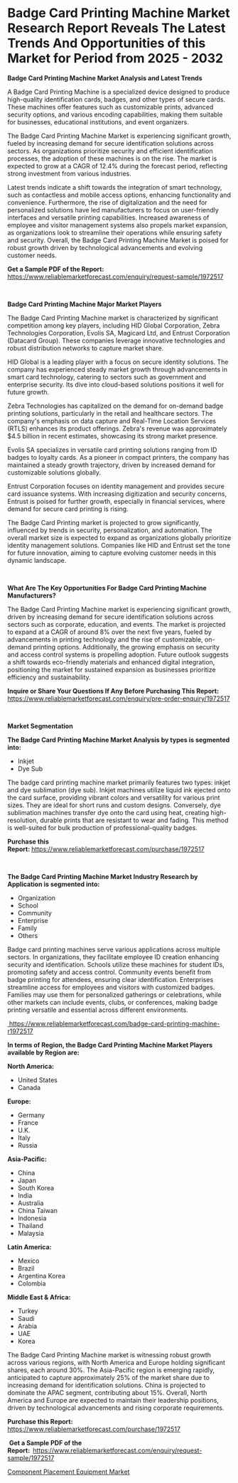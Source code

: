<p><h1>Badge Card Printing Machine Market Research Report Reveals The Latest Trends And Opportunities of this Market for Period from 2025 - 2032</h1></p><p><strong>Badge Card Printing Machine Market Analysis and Latest Trends</strong></p>
<p><p>A Badge Card Printing Machine is a specialized device designed to produce high-quality identification cards, badges, and other types of secure cards. These machines offer features such as customizable prints, advanced security options, and various encoding capabilities, making them suitable for businesses, educational institutions, and event organizers. </p><p>The Badge Card Printing Machine Market is experiencing significant growth, fueled by increasing demand for secure identification solutions across sectors. As organizations prioritize security and efficient identification processes, the adoption of these machines is on the rise. The market is expected to grow at a CAGR of 12.4% during the forecast period, reflecting strong investment from various industries. </p><p>Latest trends indicate a shift towards the integration of smart technology, such as contactless and mobile access options, enhancing functionality and convenience. Furthermore, the rise of digitalization and the need for personalized solutions have led manufacturers to focus on user-friendly interfaces and versatile printing capabilities. Increased awareness of employee and visitor management systems also propels market expansion, as organizations look to streamline their operations while ensuring safety and security. Overall, the Badge Card Printing Machine Market is poised for robust growth driven by technological advancements and evolving customer needs.</p></p>
<p><strong>Get a Sample PDF of the Report:&nbsp;</strong> <a href="https://www.reliablemarketforecast.com/enquiry/request-sample/1972517?utm_campaign=2011&utm_medium=2&utm_source=Github&utm_content=ia&utm_term=02032025&utm_id=badge-card-printing-machine">https://www.reliablemarketforecast.com/enquiry/request-sample/1972517</a></p>
<p>&nbsp;</p>
<p><strong>Badge Card Printing Machine Major Market Players</strong></p>
<p><p>The Badge Card Printing Machine market is characterized by significant competition among key players, including HID Global Corporation, Zebra Technologies Corporation, Evolis SA, Magicard Ltd, and Entrust Corporation (Datacard Group). These companies leverage innovative technologies and robust distribution networks to capture market share. </p><p>HID Global is a leading player with a focus on secure identity solutions. The company has experienced steady market growth through advancements in smart card technology, catering to sectors such as government and enterprise security. Its dive into cloud-based solutions positions it well for future growth.</p><p>Zebra Technologies has capitalized on the demand for on-demand badge printing solutions, particularly in the retail and healthcare sectors. The company's emphasis on data capture and Real-Time Location Services (RTLS) enhances its product offerings. Zebra's revenue was approximately $4.5 billion in recent estimates, showcasing its strong market presence.</p><p>Evolis SA specializes in versatile card printing solutions ranging from ID badges to loyalty cards. As a pioneer in compact printers, the company has maintained a steady growth trajectory, driven by increased demand for customizable solutions globally. </p><p>Entrust Corporation focuses on identity management and provides secure card issuance systems. With increasing digitization and security concerns, Entrust is poised for further growth, especially in financial services, where demand for secure card printing is rising.</p><p>The Badge Card Printing market is projected to grow significantly, influenced by trends in security, personalization, and automation. The overall market size is expected to expand as organizations globally prioritize identity management solutions. Companies like HID and Entrust set the tone for future innovation, aiming to capture evolving customer needs in this dynamic landscape.</p></p>
<p>&nbsp;</p>
<p><strong>What Are The Key Opportunities For Badge Card Printing Machine Manufacturers?</strong></p>
<p><p>The Badge Card Printing Machine market is experiencing significant growth, driven by increasing demand for secure identification solutions across sectors such as corporate, education, and events. The market is projected to expand at a CAGR of around 8% over the next five years, fueled by advancements in printing technology and the rise of customizable, on-demand printing options. Additionally, the growing emphasis on security and access control systems is propelling adoption. Future outlook suggests a shift towards eco-friendly materials and enhanced digital integration, positioning the market for sustained expansion as businesses prioritize efficiency and sustainability.</p></p>
<p><strong>Inquire or Share Your Questions If Any Before Purchasing This Report:</strong> <a href="https://www.reliablemarketforecast.com/enquiry/pre-order-enquiry/1972517?utm_campaign=2011&utm_medium=2&utm_source=Github&utm_content=ia&utm_term=02032025&utm_id=badge-card-printing-machine">https://www.reliablemarketforecast.com/enquiry/pre-order-enquiry/1972517</a></p>
<p>&nbsp;</p>
<p><strong>Market Segmentation</strong></p>
<p><strong>The Badge Card Printing Machine Market Analysis by types is segmented into:</strong></p>
<p><ul><li>Inkjet</li><li>Dye Sub</li></ul></p>
<p><p>The badge card printing machine market primarily features two types: inkjet and dye sublimation (dye sub). Inkjet machines utilize liquid ink ejected onto the card surface, providing vibrant colors and versatility for various print sizes. They are ideal for short runs and custom designs. Conversely, dye sublimation machines transfer dye onto the card using heat, creating high-resolution, durable prints that are resistant to wear and fading. This method is well-suited for bulk production of professional-quality badges.</p></p>
<p><strong>Purchase this Report:&nbsp;</strong><a href="https://www.reliablemarketforecast.com/purchase/1972517?utm_campaign=2011&utm_medium=2&utm_source=Github&utm_content=ia&utm_term=02032025&utm_id=badge-card-printing-machine">https://www.reliablemarketforecast.com/purchase/1972517</a></p>
<p>&nbsp;</p>
<p><strong>The Badge Card Printing Machine Market Industry Research by Application is segmented into:</strong></p>
<p><ul><li>Organization</li><li>School</li><li>Community</li><li>Enterprise</li><li>Family</li><li>Others</li></ul></p>
<p><p>Badge card printing machines serve various applications across multiple sectors. In organizations, they facilitate employee ID creation enhancing security and identification. Schools utilize these machines for student IDs, promoting safety and access control. Community events benefit from badge printing for attendees, ensuring clear identification. Enterprises streamline access for employees and visitors with customized badges. Families may use them for personalized gatherings or celebrations, while other markets can include events, clubs, or conferences, making badge printing versatile and essential across different environments.</p></p>
<p><a href="https://www.reliablemarketforecast.com/badge-card-printing-machine-r1972517?utm_campaign=2011&utm_medium=2&utm_source=Github&utm_content=ia&utm_term=02032025&utm_id=badge-card-printing-machine">&nbsp;https://www.reliablemarketforecast.com/badge-card-printing-machine-r1972517</a></p>
<p><strong>In terms of Region, the Badge Card Printing Machine Market Players available by Region are:</strong></p>
<p>
    <p> <strong> North America: </strong>
        <ul>
            <li>United States</li>
            <li>Canada</li>
        </ul>
        </p> 
    <p> <strong> Europe: </strong>
        <ul>
            <li>Germany</li>
            <li>France</li>
            <li>U.K.</li>
            <li>Italy</li>
            <li>Russia</li>
        </ul>
        </p> 
    <p> <strong> Asia-Pacific: </strong>
        <ul>
            <li>China</li>
            <li>Japan</li>
            <li>South Korea</li>
            <li>India</li>
            <li>Australia</li>
            <li>China Taiwan</li>
            <li>Indonesia</li>
            <li>Thailand</li>
            <li>Malaysia</li>
        </ul>
        </p> 
    <p> <strong> Latin America: </strong>
        <ul>
            <li>Mexico</li>
            <li>Brazil</li>
            <li>Argentina Korea</li>
            <li>Colombia</li>
        </ul>
        </p> 
    <p> <strong> Middle East & Africa: </strong>
        <ul>
            <li>Turkey</li>
            <li>Saudi</li>
            <li>Arabia</li>
            <li>UAE</li>
            <li>Korea</li>
        </ul>
    </p>
    </p>
<p><p>The Badge Card Printing Machine market is witnessing robust growth across various regions, with North America and Europe holding significant shares, each around 30%. The Asia-Pacific region is emerging rapidly, anticipated to capture approximately 25% of the market share due to increasing demand for identification solutions. China is projected to dominate the APAC segment, contributing about 15%. Overall, North America and Europe are expected to maintain their leadership positions, driven by technological advancements and rising corporate requirements.</p></p>
<p><strong>Purchase this Report: </strong><a href="https://www.reliablemarketforecast.com/purchase/1972517?utm_campaign=2011&utm_medium=2&utm_source=Github&utm_content=ia&utm_term=02032025&utm_id=badge-card-printing-machine">https://www.reliablemarketforecast.com/purchase/1972517</a></p>
<p>&nbsp;<strong>Get a Sample PDF of the Report:&nbsp;&nbsp;</strong><a href="https://www.reliablemarketforecast.com/enquiry/request-sample/1972517?utm_campaign=2011&utm_medium=2&utm_source=Github&utm_content=ia&utm_term=02032025&utm_id=badge-card-printing-machine">https://www.reliablemarketforecast.com/enquiry/request-sample/1972517</a></p>
<p><strong></strong></p>
<p><p><a href="https://github.com/ChiragRp1/Market-Research-Report-List-7/blob/main/component-placement-equipment-market.md?utm_campaign=2011&utm_medium=2&utm_source=Github&utm_content=ia&utm_term=02032025&utm_id=badge-card-printing-machine">Component Placement Equipment Market</a></p></p>